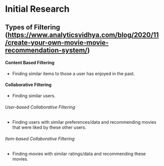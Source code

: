 # Initial Research

## Types of Filtering (https://www.analyticsvidhya.com/blog/2020/11/create-your-own-movie-movie-recommendation-system/)

#### Content Based Filtering
* Finding similar items to those a user has enjoyed in the past.


#### Collaborative Filtering
* Finding similar users.


###### User-based Collaborative Filtering
* Finding users with similar preferences/data and recommending movies that were liked by these other users.

###### Item-based Collaborative Filtering
* Finding movies with similar ratings/data and recommending these movies.
